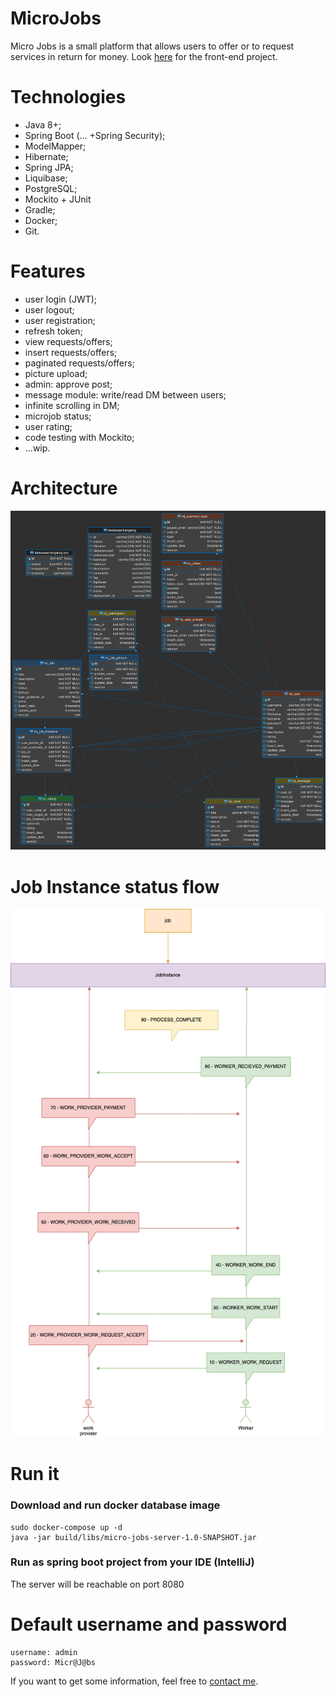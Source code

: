 # MicroJobs

Micro Jobs is a small platform that allows users to offer or to request services in return for money. Look [here](https://github.com/goto-eof/micro-jobs-client) for the front-end project.

# Technologies
- Java 8+;
- Spring Boot (... +Spring Security);
- ModelMapper;
- Hibernate;
- Spring JPA;
- Liquibase;
- PostgreSQL;
- Mockito + JUnit
- Gradle;
- Docker;
- Git.

# Features
- user login (JWT);
- user logout;
- user registration;
- refresh token;
- view requests/offers;
- insert requests/offers;
- paginated requests/offers;
- picture upload;
- admin: approve post;
- message module: write/read DM between users;
- infinite scrolling in DM;
- microjob status;
- user rating;
- code testing with Mockito;
- ...wip.

# Architecture
![Database](micro-jobs.png)

# Job Instance status flow
![Database](JobStatusFlow.png)

# Run it
### Download and run docker database image
```
sudo docker-compose up -d
java -jar build/libs/micro-jobs-server-1.0-SNAPSHOT.jar
```
### Run as spring boot project from your IDE (IntelliJ)
The server will be reachable on port 8080

# Default username and password
```
username: admin
password: Micr@J@bs
```

If you want to get some information, feel free to [contact me](http://andre-i.eu/#contactme).
